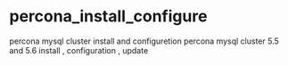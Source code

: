 # percona_install_configure
percona mysql cluster install and configuretion
percona mysql cluster 5.5 and 5.6 install , configuration , update
